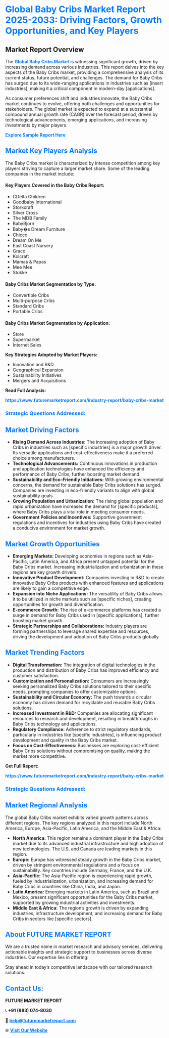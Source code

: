 <h1 style="color: #007BFF;">Global Baby Cribs Market Report 2025-2033: Driving Factors, Growth Opportunities, and Key Players</h1>

<section id="overview">
<h2>Market Report Overview</h2>
<p>The <a href="https://www.futuremarketreport.com/industry-report/baby-cribs-market" style="color: #007BFF; text-decoration: none;"><strong>Global Baby Cribs Market</strong></a> is witnessing significant growth, driven by increasing demand across various industries. This report delves into the key aspects of the Baby Cribs market, providing a comprehensive analysis of its current status, future potential, and challenges. The demand for Baby Cribs has surged due to its wide-ranging applications in industries such as [insert industries], making it a critical component in modern-day [applications].</p>
<p>As consumer preferences shift and industries innovate, the Baby Cribs market continues to evolve, offering both challenges and opportunities for stakeholders. The global market is expected to expand at a substantial compound annual growth rate (CAGR) over the forecast period, driven by technological advancements, emerging applications, and increasing investments by major players.</p>
</section>

<section id="overview">
<p><a href="https://www.futuremarketreport.com/request-sample/reportId=44097" style="color: #007BFF; text-decoration: none;"><strong>Explore Sample Report Here</strong></a></p>
</section>

<section id="key-players">
<h2 style="color: #007BFF;">Market Key Players Analysis</h2>
<p>The Baby Cribs market is characterized by intense competition among key players striving to capture a larger market share. Some of the leading companies in the market include:</p>
<h4>Key Players Covered in the Baby Cribs Report:</h4>
<ul><li>CDelta Children</li><li>Goodbaby International</li><li>Storkcraft</li><li>Silver Cross</li><li>The MDB Family</li><li>BabyBjorn</li><li>Baby�s Dream Furniture</li><li>Chicco</li><li>Dream On Me</li><li>East Coast Nursery</li><li>Graco</li><li>Kolcraft</li><li>Mamas &amp; Papas</li><li>Mee Mee</li><li>Stokke</li></ul>
<h4>Baby Cribs Market Segmentation by Type:</h4>
<ul><li>Convertible Cribs</li><li>Multi-purpose Cribs</li><li>Standard Cribs</li><li>Portable Cribs</li></ul>

<h4>Baby Cribs Market Segmentation by Application:</h4>
<ul><li>Store</li><li>Supermarket</li><li>Internet Sales</li></ul>
<p><strong>Key Strategies Adopted by Market Players:</strong></p>
<ul>
<li>Innovation and R&D</li>
<li>Geographical Expansion</li>
<li>Sustainability Initiatives</li>
<li>Mergers and Acquisitions</li>
</ul>
</section>

<section>
<p><strong>Read Full Analysis: </strong></p><a href="https://www.futuremarketreport.com/industry-report/baby-cribs-market" style="color: #007BFF; text-decoration: none;"><strong>https://www.futuremarketreport.com/industry-report/baby-cribs-market</strong></a>
<h3 style="color: #007BFF;">Strategic Questions Addressed:</h3>
</section>

<section id="driving-factors">
<h2 style="color: #007BFF;">Market Driving Factors</h2>
<ul>
<li><strong>Rising Demand Across Industries:</strong> The increasing adoption of Baby Cribs in industries such as [specific industries] is a major growth driver. Its versatile applications and cost-effectiveness make it a preferred choice among manufacturers.</li>
<li><strong>Technological Advancements:</strong> Continuous innovations in production and application technologies have enhanced the efficiency and performance of Baby Cribs, further boosting market demand.</li>
<li><strong>Sustainability and Eco-Friendly Initiatives:</strong> With growing environmental concerns, the demand for sustainable Baby Cribs solutions has surged. Companies are investing in eco-friendly variants to align with global sustainability goals.</li>
<li><strong>Growing Population and Urbanization:</strong> The rising global population and rapid urbanization have increased the demand for [specific products], where Baby Cribs plays a vital role in meeting consumer needs.</li>
<li><strong>Government Policies and Incentives:</strong> Supportive government regulations and incentives for industries using Baby Cribs have created a conducive environment for market growth.</li>
</ul>
</section>

<section id="growth-opportunities">
<h2 style="color: #007BFF;">Market Growth Opportunities</h2>
<ul>
<li><strong>Emerging Markets:</strong> Developing economies in regions such as Asia-Pacific, Latin America, and Africa present untapped potential for the Baby Cribs market. Increasing industrialization and urbanization in these regions are key growth drivers.</li>
<li><strong>Innovative Product Development:</strong> Companies investing in R&D to create innovative Baby Cribs products with enhanced features and applications are likely to gain a competitive edge.</li>
<li><strong>Expansion into Niche Applications:</strong> The versatility of Baby Cribs allows it to be utilized in niche markets such as [specific niches], creating opportunities for growth and diversification.</li>
<li><strong>E-commerce Growth:</strong> The rise of e-commerce platforms has created a surge in demand for Baby Cribs used in [specific applications], further boosting market growth.</li>
<li><strong>Strategic Partnerships and Collaborations:</strong> Industry players are forming partnerships to leverage shared expertise and resources, driving the development and adoption of Baby Cribs products globally.</li>
</ul>
</section>

<section id="trending-factors">
<h2 style="color: #007BFF;">Market Trending Factors</h2>
<ul>
<li><strong>Digital Transformation:</strong> The integration of digital technologies in the production and distribution of Baby Cribs has improved efficiency and customer satisfaction.</li>
<li><strong>Customization and Personalization:</strong> Consumers are increasingly seeking personalized Baby Cribs solutions tailored to their specific needs, prompting companies to offer customizable options.</li>
<li><strong>Sustainability and Circular Economy:</strong> The push towards a circular economy has driven demand for recyclable and reusable Baby Cribs solutions.</li>
<li><strong>Increased Investment in R&D:</strong> Companies are allocating significant resources to research and development, resulting in breakthroughs in Baby Cribs technology and applications.</li>
<li><strong>Regulatory Compliance:</strong> Adherence to strict regulatory standards, particularly in industries like [specific industries], is influencing product development and quality in the Baby Cribs market.</li>
<li><strong>Focus on Cost-Effectiveness:</strong> Businesses are exploring cost-efficient Baby Cribs solutions without compromising on quality, making the market more competitive.</li>
</ul>
</section>

<section>
<p><strong>Get Full Report: </strong></p><a href="https://www.futuremarketreport.com/industry-report/baby-cribs-market" style="color: #007BFF; text-decoration: none;"><strong>https://www.futuremarketreport.com/industry-report/baby-cribs-market</strong></a>
<h3 style="color: #007BFF;">Strategic Questions Addressed:</h3>
</section>


<section id="regional-analysis">
<h2 style="color: #007BFF;">Market Regional Analysis</h2>
<p>The global Baby Cribs market exhibits varied growth patterns across different regions. The key regions analyzed in this report include North America, Europe, Asia-Pacific, Latin America, and the Middle East & Africa:</p>
<ul>
<li><strong>North America:</strong> This region remains a dominant player in the Baby Cribs market due to its advanced industrial infrastructure and high adoption of new technologies. The U.S. and Canada are leading markets in this region.</li>
<li><strong>Europe:</strong> Europe has witnessed steady growth in the Baby Cribs market, driven by stringent environmental regulations and a focus on sustainability. Key countries include Germany, France, and the U.K.</li>
<li><strong>Asia-Pacific:</strong> The Asia-Pacific region is experiencing rapid growth, fueled by industrialization, urbanization, and increasing demand for Baby Cribs in countries like China, India, and Japan.</li>
<li><strong>Latin America:</strong> Emerging markets in Latin America, such as Brazil and Mexico, present significant opportunities for the Baby Cribs market, supported by growing industrial activities and investments.</li>
<li><strong>Middle East & Africa:</strong> The region’s growth is driven by expanding industries, infrastructure development, and increasing demand for Baby Cribs in sectors like [specific sectors].</li>
</ul>
</section>

<footer>
<h2 style="color: #007BFF;">About FUTURE MARKET REPORT</h2>
<p>We are a trusted name in market research and advisory services, delivering actionable insights and strategic support to businesses across diverse industries. Our expertise lies in offering:</p>

<p>Stay ahead in today’s competitive landscape with our tailored research solutions.</p>

<h2 style="color: #007BFF;">Contact Us:</h2>
<p><strong>FUTURE MARKET REPORT</strong></p>
<p>📞 <strong>+91 (883) 074-8030</strong></p>
<p>📧 <strong><a href="mailto:help@futuremarketreport.com" style="color: #007BFF;">help@futuremarketreport.com</a></strong></p>
<p>🌐 <strong><a href="https://www.futuremarketreport.com/" style="color: #007BFF;">Visit Our Website</a></strong></p>
</footer>
